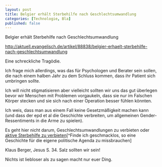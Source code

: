 ```yaml
---
layout: post
title: Belgier erhält Sterbehilfe nach Geschlechtsumwandlung
categories: [Technologie, Bla]
published: false
---
```


Belgier erhält Sterbehilfe nach Geschlechtsumwandlung

<!--more-->

http://aktuell.evangelisch.de/artikel/88838/belgier-erhaelt-sterbehilfe-nach-geschlechtsumwandlung

Eine schreckliche Tragödie. 

Ich frage mich allerdings, was das für Psychologen und Berater sein sollen, die nach einem halben Jahr zu dem Schluss kommen, dass ihr Patient sich umbringen sollte. 

Ich will nicht stigmatisieren aber vielleicht sollten wir uns das gut überlegen bevor wir Menschen mit Problemen vorgaukeln, dass sie nur im Falschen Körper stecken und sie sich nach einer Operation besser fühlen könnten. 

Ich weis, dass man aus einem Fall keine Gesetzmäßigkeit machen kann (und dass der epd et al die Geschichte verbreiten, um allgemeinen Gender-Ressentiments in die Arme zu spielen). 

Es geht hier nicht darum, Geschlechtsumwandlungen zu verbieten oder [aktive Sterbehilfe zu verbieten](http://m.focus.de/magazin/kurzfassungen/focus-41-2013-behindertenbeauftragter-hueppe-fordert-verbot-der-organisierten-beihilfe-zur-selbsttoetung_aid_1121472.html)[^Finde ich geschmacklos, so eine Geschichte für die eigene politische Agenda zu missbrauchen] 

Klaus Berger, Jesus S. 34. Salz sollten wir sein!

Nichts ist liebloser als zu sagen macht nur euer Ding. 